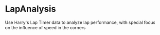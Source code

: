 # LapAnalysis
Use Harry's Lap Timer data to analyze lap performance, with special focus on the influence of speed in the corners
